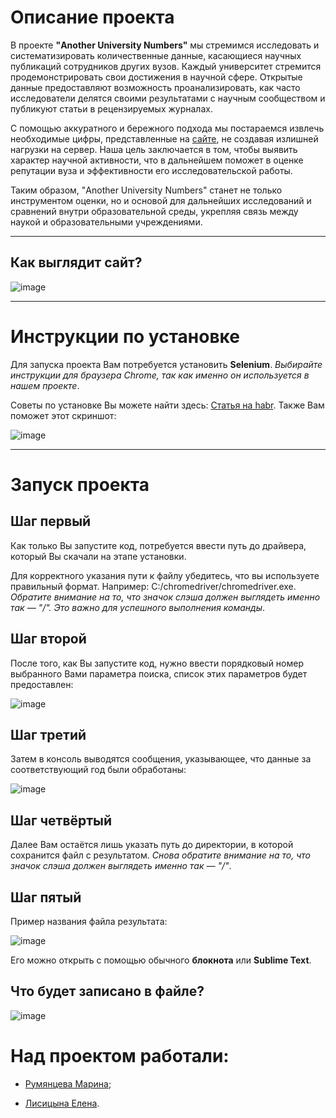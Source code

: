 # Описание проекта

В проекте **"Another University Numbers"** мы стремимся исследовать и систематизировать количественные данные, касающиеся научных публикаций сотрудников других вузов. Каждый университет стремится продемонстрировать свои достижения в научной сфере. Открытые данные предоставляют возможность проанализировать, как часто исследователи делятся своими результатами с научным сообществом и публикуют статьи в рецензируемых журналах.

С помощью аккуратного и бережного подхода мы постараемся извлечь необходимые цифры, представленные на [сайте](https://science.nsu.ru/), не создавая излишней нагрузки на сервер. Наша цель заключается в том, чтобы выявить характер научной активности, что в дальнейшем поможет в оценке репутации вуза и эффективности его исследовательской работы. 

Таким образом, "Another University Numbers" станет не только инструментом оценки, но и основой для дальнейших исследований и сравнений внутри образовательной среды, укрепляя связь между наукой и образовательными учреждениями.

____

## Как выглядит сайт?
![image](https://github.com/user-attachments/assets/b24e4843-0e55-42ea-bbdb-b8c582fcfb59)

____

# Инструкции по установке

Для запуска проекта Вам потребуется установить **Selenium**. *Выбирайте инструкции для браузера Chrome, так как именно он используется в нашем проекте*. 

Советы по установке Вы можете найти здесь: [Статья на habr](https://habr.com/ru/articles/248559/). 
Также Вам поможет этот скриншот: 

![image](https://github.com/user-attachments/assets/4178846b-055a-4906-837c-45df2ce36392)

____

# Запуск проекта
## Шаг первый
Как только Вы запустите код, потребуется ввести путь до драйвера, который Вы скачали на этапе установки.

  Для корректного указания пути к файлу убедитесь, что вы используете правильный формат. 
  Например: C:/chromedriver/chromedriver.exe.
  *Обратите внимание на то, что значок слэша должен выглядеть именно так — "/". Это важно для успешного выполнения команды*. 
## Шаг второй
После того, как Вы запустите код, нужно ввести порядковый номер выбранного Вами параметра поиска, список этих параметров будет предоставлен:

![image](https://github.com/user-attachments/assets/68ec4723-463c-43c9-8abc-afdd055e317d)
## Шаг третий
Затем в консоль выводятся сообщения, указывающее, что данные за соответствующий год были обработаны: 

![image](https://github.com/user-attachments/assets/870b5dc4-1a46-4a70-973b-513229d5244a)
## Шаг четвёртый
Далее Вам остаётся лишь указать путь до директории, в которой сохранится файл с результатом. *Снова обратите внимание на то, что значок слэша должен выглядеть именно так — "/"*. 
## Шаг пятый
Пример названия файла результата:

![image](https://github.com/user-attachments/assets/3fb87bab-b8d4-475d-b951-7872314ffe68) 

Его можно открыть с помощью обычного **блокнота** или **Sublime Text**.

## Что будет записано в файле?
![image](https://github.com/user-attachments/assets/eac54f28-e751-4796-9c3c-79cd2be18eb4)


# Над проектом работали:

+ [Румянцева Марина](https://github.com/MarinaRumanceva);

+ [Лисицына Елена](https://github.com/ElenaLisitsyna).
